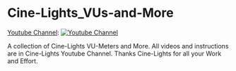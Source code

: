 # Cine-Lights_VUs-and-More
[Youtube Channel](https://www.youtube.com/channel/UCOG6Bi2kvpDa1c8gHWZI5CQ):
[![Youtube Channel](http://img.youtube.com/vi/UCOG6Bi2kvpDa1c8gHWZI5CQ/0.jpg)](https://www.youtube.com/channel/UCOG6Bi2kvpDa1c8gHWZI5CQ)

A collection of Cine-Lights VU-Meters and More.
All videos and instructions are in Cine-Lights Youtube Channel.
Thanks Cine-Lights for all your Work and Effort.
